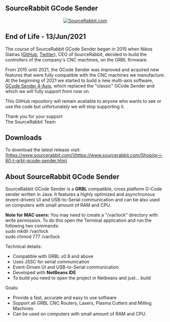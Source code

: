 SourceRabbit GCode Sender
------
<p align="center">
<a href="https://www.sourcerabbit.com/Shop/"><img src="https://raw.githubusercontent.com/nsiatras/sourcerabbit-gcode-sender/master/Images/GitHubPageBanner.png" alt="SourceRabbit.com"></a>
</p>

End of Life - 13/Jun/2021
------
The course of SourceRabbit GCode Sender began in 2015 when Nikos Siatras (<a href="https://github.com/nsiatras">GitHub</a>, <a href="https://twitter.com/nsiatras">Twitter</a>), CEO of SourceRabbit, decided to build the controllers of the company's CNC machines, on the GRBL firmware.

From 2015 until 2021, the GCode Sender was improved and acquired new features that were fully compatible with the CNC machines we manufacture. At the beginning of 2021 we started to build a new multi-axis software, <a href="https://www.sourcerabbit.com/Shop/pr-i-88-t-grbl-gcode-sender-4axis.htm">GCode Sender 4-Axis</a>, which replaced the  "classic" GCode Sender and which we will fully support from now on.

This GitHub repository will remain available to anyone who wants to see or use the code but unfortunately we will stop supporting it.

Thank you for your support<br>
The SourceRabbit Team<br>


Downloads
------

To download the latest release visit:<br>
[https://www.sourcerabbit.com/](https://www.sourcerabbit.com/Shop/pr-i-80-t-grbl-gcode-sender.htm)<br>


About SourceRabbit GCode Sender
------
SourceRabbit GCode Sender is a <b>GRBL</b> compatible, cross platform G-Code sender written in Java. It features a highly optimized and asynchronous (event-driven) UI and USB-to-Serial communication and can be also used on computers with small amount of RAM and CPU.

<b>Note for MAC users:</b> You may need to create a "/var/lock" directory with write permission. To do this open the Terminal application and run the following two commands: <br>
sudo mkdir /var/lock <br>
sudo chmod 777 /var/lock 

Technical details:
* Compatible with GRBL v0.9 and above
* Uses JSSC for serial communication
* Event-Driven UI and USB-to-Serial communication
* Developed with <b>NetBeans IDE</b>
* To build you need to open the project in Netbeans and just... build

Goals:
* Provide a fast, accurate and easy to use software
* Support all GRBL CNC Routers, Lasers, Plasma Cutters and Milling Machines
* Can be used on computers with small amount of RAM and CPU.
